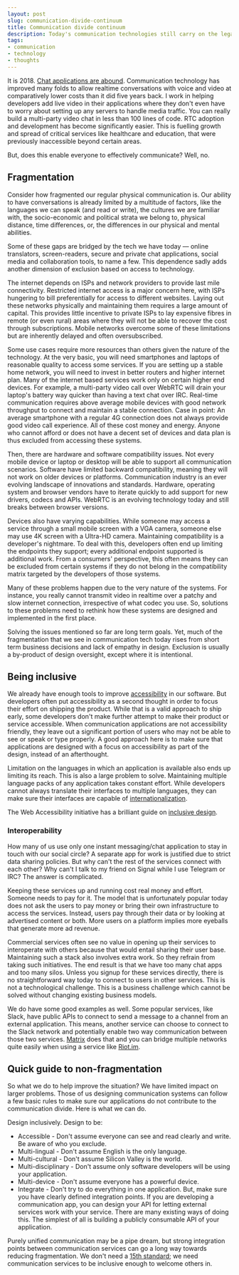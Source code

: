 ```yaml
---
layout: post
slug: communication-divide-continuum
title: Communication divide continuum
description: Today's communication technologies still carry on the legacy of divide we face in the real world. Healing this fragmentation requires designing technologies with empathy and inclusivity from the lowest level.
tags:
- communication
- technology
- thoughts
---
```


It is 2018. [Chat applications are abound][xkcd-chat]. Communication technology has improved many folds to allow realtime conversations with voice and video at comparatively lower costs than it did five years back. I work in helping developers add live video in their applications where they don't even have to worry about setting up any servers to handle media traffic. You can really build a multi-party video chat in less than 100 lines of code. RTC adoption and development has become significantly easier. This is fuelling growth and spread of critical services like healthcare and education, that were previously inaccessible beyond certain areas.

But, does this enable everyone to effectively communicate? Well, no.

## Fragmentation

Consider how fragmented our regular physical communication is. Our ability to have conversations is already limited by a multitude of factors, like the languages we can speak (and read or write), the cultures we are familiar with, the socio-economic and political strata we belong to, physical distance, time differences, or, the differences in our physical and mental abilities.

Some of these gaps are bridged by the tech we have today &mdash; online translators, screen-readers, secure and private chat applications, social media and collaboration tools, to name a few. This dependence sadly adds another dimension of exclusion based on access to technology.

The internet depends on ISPs and network providers to provide last mile connectivity. Restricted internet access is a major concern here, with ISPs hungering to bill preferentially for access to different websites. Laying out these networks physically and maintaining them requires a large amount of capital. This provides little incentive to private ISPs to lay expensive fibres in remote (or even rural) areas where they will not be able to recover the cost through subscriptions. Mobile networks overcome some of these limitations but are inherently delayed and often oversubscribed.

Some use cases require more resources than others given the nature of the technology. At the very basic, you will need smartphones and laptops of reasonable quality to access some services. If you are setting up a stable home network, you will need to invest in better routers and higher internet plan. Many of the internet based services work only on certain higher end devices. For example, a multi-party video call over WebRTC will drain your laptop's battery way quicker than having a text chat over IRC. Real-time communication requires above average mobile devices with good network throughput to connect and maintain a stable connection. Case in point: An average smartphone with a regular 4G connection does not always provide good video call experience. All of these cost money and energy. Anyone who cannot afford or does not have a decent set of devices and data plan is thus excluded from accessing these systems.

Then, there are hardware and software compatibility issues. Not every mobile device or laptop or desktop will be able to support all communication scenarios. Software have limited backward compatibility, meaning they will not work on older devices or platforms. Communication industry is an ever evolving landscape of innovations and standards. Hardware, operating system and browser vendors have to iterate quickly to add support for new drivers, codecs and APIs. WebRTC is an evolving technology today and still breaks between browser versions.

Devices also have varying capabilities. While someone may access a service through a small mobile screen with a VGA camera, someone else may use 4K screen with a Ultra-HD camera. Maintaining compatibility is a developer's nightmare. To deal with this, developers often end up limiting the endpoints they support; every additional endpoint supported is additional work. From a consumers' perspective, this often means they can be excluded from certain systems if they do not belong in the compatibility matrix targeted by the developers of those systems.

Many of these problems happen due to the very nature of the systems. For instance, you really cannot transmit video in realtime over a patchy and slow internet connection, irrespective of what codec you use. So, solutions to these problems need to rethink how these systems are designed and implemented in the first place.

Solving the issues mentioned so far are long term goals. Yet, much of the fragmentation that we see in communication tech today rises from short term business decisions and lack of empathy in design. Exclusion is usually a by-product of design oversight, except where it is intentional.

## Being inclusive

We already have enough tools to improve [accessibility][a11y] in our software. But developers often put accessibility as a second thought in order to focus their effort on shipping the product. While that is a valid approach to ship early, some developers don't make further attempt to make their product or service accessible. When communication applications are not accessibility friendly, they leave out a significant portion of users who may not be able to see or speak or type properly. A good approach here is to make sure that applications are designed with a focus on accessibility as part of the design, instead of an afterthought.

Limitation on the languages in which an application is available also ends up limiting its reach. This is also a large problem to solve. Maintaining multiple language packs of any application takes constant effort. While developers cannot always translate their interfaces to multiple languages, they can make sure their interfaces are capable of [internationalization][i18n].

The Web Accessibility initiative has a brilliant guide on [inclusive design][wai-users].

### Interoperability

How many of us use only one instant messaging/chat application to stay in touch with our social circle? A separate app for work is justified due to strict data sharing policies. But why can't the rest of the services connect with each other? Why can't I talk to my friend on Signal while I use Telegram or IRC? The answer is complicated.

Keeping these services up and running cost real money and effort. Someone needs to pay for it. The model that is unfortunately popular today does not ask the users to pay money or bring their own infrastructure to access the services. Instead, users pay through their data or by looking at advertised content or both. More users on a platform implies more eyeballs that generate more ad revenue.

Commercial services often see no value in opening up their services to interoperate with others because that would entail sharing their user base. Maintaining such a stack also involves extra work. So they refrain from taking such initiatives. The end result is that we have too many chat apps and too many silos. Unless you signup for these services directly, there is no straightforward way today to connect to users in other services. This is not a technological challenge. This is a business challenge which cannot be solved without changing existing business models.

We do have some good examples as well. Some popular services, like Slack, have public APIs to connect to send a message to a channel from an external application. This means, another service can choose to connect to the Slack network and potentially enable two way communication between those two services. [Matrix][matrix] does that and you can bridge multiple networks quite easily when using a service like [Riot.im][riot].

## Quick guide to non-fragmentation

So what we do to help improve the situation? We have limited impact on larger problems. Those of us designing communication systems can follow a few basic rules to make sure our applications do not contribute to the communication divide. Here is what we can do.

Design inclusively. Design to be:

- Accessible - Don't assume everyone can see and read clearly and write. Be aware of who you exclude.
- Multi-lingual - Don't assume English is the only language.
- Multi-cultural - Don't assume Silicon Valley is the world.
- Multi-disciplinary - Don't assume only software developers will be using your application.
- Multi-device - Don't assume everyone has a powerful device.
- Integrate - Don't try to do everything in one application. But, make sure you have clearly defined integration points. If you are developing a communication app, you can design your API for letting external services work with your service. There are many existing ways of doing this. The simplest of all is building a publicly consumable API of your application.

Purely unified communication may be a pipe dream, but strong integration points between communication services can go a long way towards reducing fragmentation. We don't need a [15th standard][15th]; we need communication services to be inclusive enough to welcome others in.

[xkcd-chat]: https://xkcd.com/1810/
[matrix]: https://matrix.org
[riot]: https://riot.im
[a11y]: https://www.w3.org/WAI/intro/accessibility.php
[i18n]: https://www.w3.org/International/questions/qa-i18n
[wai-users]: https://www.w3.org/WAI/users/
[15th]: https://xkcd.com/927/
